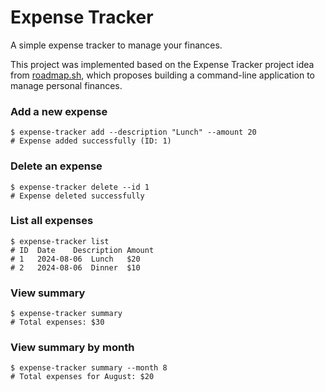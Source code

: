 # Expense Tracker

A simple expense tracker to manage your finances.

This project was implemented based on the Expense Tracker project idea from [roadmap.sh](https://roadmap.sh/projects/expense-tracker), which proposes building a command-line application to manage personal finances.

### Add a new expense

```
$ expense-tracker add --description "Lunch" --amount 20
# Expense added successfully (ID: 1)
```

### Delete an expense
```
$ expense-tracker delete --id 1
# Expense deleted successfully
```

### List all expenses
```
$ expense-tracker list
# ID  Date    Description Amount
# 1   2024-08-06  Lunch   $20
# 2   2024-08-06  Dinner  $10
```

### View summary
```
$ expense-tracker summary
# Total expenses: $30
```

### View summary by month

```
$ expense-tracker summary --month 8
# Total expenses for August: $20
```





